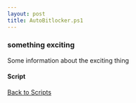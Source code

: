 ```yaml
---
layout: post
title: AutoBitlocker.ps1
---
```


### something exciting

Some information about the exciting thing

#### Script

<script src="https://gist-it.appspot.com/github.com/BanterBoy/scripts-blog/blob/master/PowerShell/scripts/AutoBitlocker.ps1" crossorigin="anonymous"></script>

<a href="/menu/_pages/scripts.html">Back to Scripts</a>
